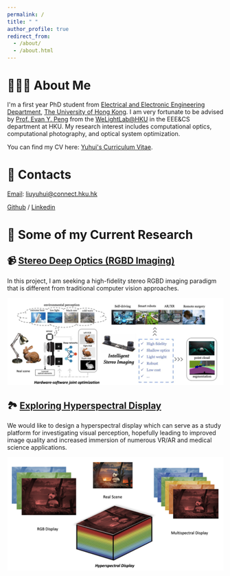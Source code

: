 ```yaml
---
permalink: /
title: " "
author_profile: true
redirect_from: 
  - /about/
  - /about.html
---
```


# 👩🏻‍💼 About Me
I'm a first year PhD student from [Electrical and Electronic Engineering Department](https://www.eee.hku.hk/), [The University of Hong Kong](https://www.hku.hk/). I am very fortunate to be advised by [Prof. Evan Y. Peng](https://www.eee.hku.hk/~evanpeng/) from the [WeLightLab@HKU](https://hku.welight.fun/) in the EEE&CS department at HKU. My research interest includes computational optics, computational photography, and optical system optimization.

You can find my CV here: [Yuhui's Curriculum Vitae](../assets/resume.pdf).

# 📮 Contacts
[Email](liuyuhui@connect.hku.hk): liuyuhui@connect.hku.hk

[Github](https://github.com/LorenaLyu) / [Linkedin](https://www.linkedin.com/in/yuhui-lyu-lorena/)

# 📔 Some of my Current Research

## 📹 [Stereo Deep Optics (RGBD Imaging)](https://lorenalyu.github.io//portfolio/portfolio-1/)

In this project, I am seeking a high-fidelity stereo RGBD imaging paradigm that is different from traditional computer vision approaches.

<img src='/images/stereo.png'>


## 🏞️ [Exploring Hyperspectral Display](https://lorenalyu.github.io//portfolio/portfolio-2/)

We would like to design a hyperspectral display which can serve as a study platform for investigating visual perception, hopefully leading to improved image quality and increased immersion of numerous VR/AR and medical science applications. 

<img src='/images/hyper.png'>
